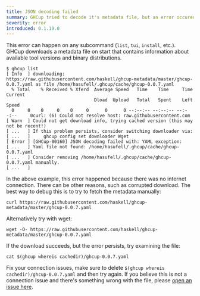 ```yaml
---
title: JSON decoding failed
summary: GHCup tried to decode it's metadata file, but an error occured
severity: error
introduced: 0.1.19.0
---
```


This error can happen on any subcommand (`list`, `tui`, `install`, etc.). GHCup downloads
a metadata file on start that contains information about available tool versions and binary distributions.

```
$ ghcup list
[ Info  ] downloading: https://raw.githubusercontent.com/haskell/ghcup-metadata/master/ghcup-0.0.7.yaml as file /home/hasufell/.ghcup/cache/ghcup-0.0.7.yaml
  % Total    % Received % Xferd  Average Speed   Time    Time     Time  Current
                                 Dload  Upload   Total   Spent    Left  Speed
  0     0    0     0    0     0      0      0 --:--:-- --:--:-- --:--:--     0curl: (6) Could not resolve host: raw.githubusercontent.com
[ Warn  ] Could not get download info, trying cached version (this may not be recent!)
[ ...   ] If this problem persists, consider switching downloader via:
[ ...   ]     ghcup config set downloader Wget
[ Error ] [GHCup-00160] JSON decoding failed with: YAML exception:
[ ...   ] Yaml file not found: /home/hasufell/.ghcup/cache/ghcup-0.0.7.yaml
[ ...   ] Consider removing /home/hasufell/.ghcup/cache/ghcup-0.0.7.yaml manually.
[ ...   ]
```

In the above example, this error happened because there was no internet connection. There can be other reasons, such as corrupted download.
The best way to debug this is to try to fetch the metadata manually:

```
curl https://raw.githubusercontent.com/haskell/ghcup-metadata/master/ghcup-0.0.7.yaml
```

Alternatively try with wget:

```
wget -O- https://raw.githubusercontent.com/haskell/ghcup-metadata/master/ghcup-0.0.7.yaml
```

If the download succeeds, but the error persists, try examining the file:

```
cat $(ghcup whereis cachedir)/ghcup-0.0.7.yaml
```

Fix your connection issues, make sure to delete `$(ghcup whereis cachedir)/ghcup-0.0.7.yaml` and then try again.
If you believe this is not a connection issue and there's something wrong with the file, please [open an issue here](https://github.com/haskell/ghcup-metadata/issues).

